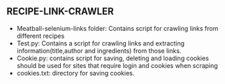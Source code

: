 ##  RECIPE-LINK-CRAWLER

- Meatball-selenium-links folder: Contains script for crawling links from different recipes
- Test.py: Contains a script for crawling links and extracting information(title,author and ingredients) from those links.
- Cookie.py: contains script for saving, deleting and loading cookies should be used for sites that require login and cookies when scraping
- cookies.txt: directory for saving cookies.
